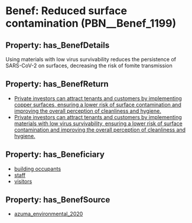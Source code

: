 # Benef: __Reduced surface contamination__ (PBN__Benef_1199)

## Property: has_BenefDetails

Using materials with low virus survivability reduces the persistence of SARS-CoV-2 on surfaces, decreasing the risk of fomite transmission

## Property: has_BenefReturn

* [Private investors can attract tenants and customers by implementing copper surfaces, ensuring a lower risk of surface contamination and improving the overall perception of cleanliness and hygiene.](../BenefReturn/PBN__BenefReturn_1340)
* [Private investors can attract tenants and customers by implementing materials with low virus survivability, ensuring a lower risk of surface contamination and improving the overall perception of cleanliness and hygiene.](../BenefReturn/PBN__BenefReturn_1341)

## Property: has_Beneficiary

* [building occupants](../Stakeholder/PBN__Stakeholder_97)
* [staff](../Stakeholder/PBN__Stakeholder_103)
* [visitors](../Stakeholder/PBN__Stakeholder_118)

## Property: has_BenefSource

* [azuma_environmental_2020](../Article/PBN__Article_249)

